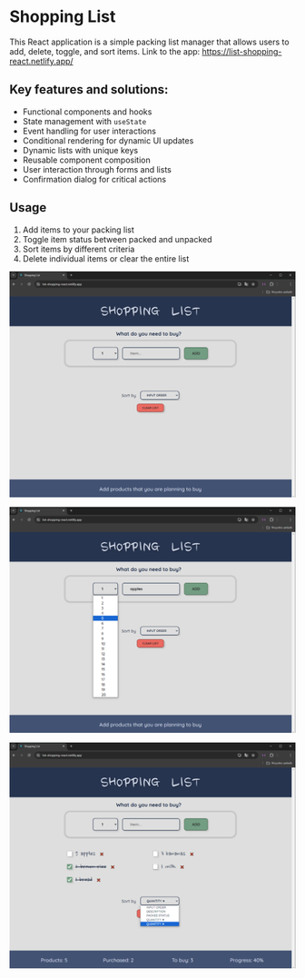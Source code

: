 # Shopping List 

This React application is a simple packing list manager that allows users to add, delete, toggle, and sort items.
Link to the app: https://list-shopping-react.netlify.app/

## Key features and solutions:
- Functional components and hooks
- State management with `useState`
- Event handling for user interactions
- Conditional rendering for dynamic UI updates
- Dynamic lists with unique keys
- Reusable component composition
- User interaction through forms and lists
- Confirmation dialog for critical actions

## Usage
1. Add items to your packing list
2. Toggle item status between packed and unpacked
3. Sort items by different criteria
4. Delete individual items or clear the entire list

![1](public/img/1.jpg)

![2](public/img/2.jpg)

![3](public/img/3.jpg)
